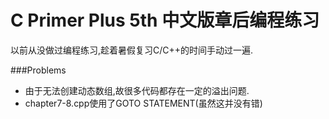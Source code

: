 # C Primer Plus 5th 中文版章后编程练习
以前从没做过编程练习,趁着暑假复习C/C++的时间手动过一遍.

###Problems
- 由于无法创建动态数组,故很多代码都存在一定的溢出问题.
- chapter7-8.cpp使用了GOTO STATEMENT(虽然这并没有错)